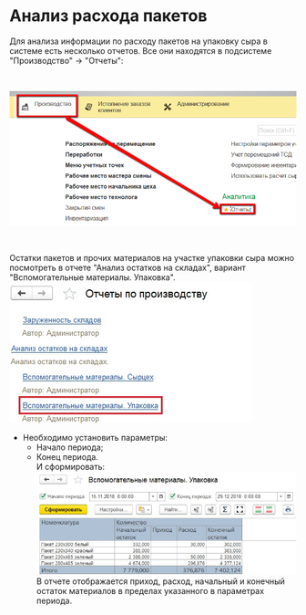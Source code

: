 # Анализ расхода пакетов


Для анализа информации по расходу пакетов на упаковку сыра в системе
есть несколько отчетов. Все они находятся в подсистеме "Производство"
-\> "Отчеты":

 

![](AnalysisFlowPackets.assets/drex_analiz_raskhoda_paketov_custom.png)

 

Остатки пакетов и прочих материалов на участке упаковки сыра можно
    посмотреть в отчете "Анализ остатков на складах", вариант "Вспомогательные материалы. Упаковка".  
![](AnalysisFlowPackets.assets/drex_analiz_raskhoda_paketov_custom_2.png)

- Необходимо установить параметры:
    -   Начало периода;
    -   Конец периода.  
    И сформировать:  
    ![](AnalysisFlowPackets.assets/drex_analiz_raskhoda_paketov_custom_3.png)  
    В отчете отображается приход, расход, начальный и конечный остаток материалов в пределах указанного в параметрах периода.

